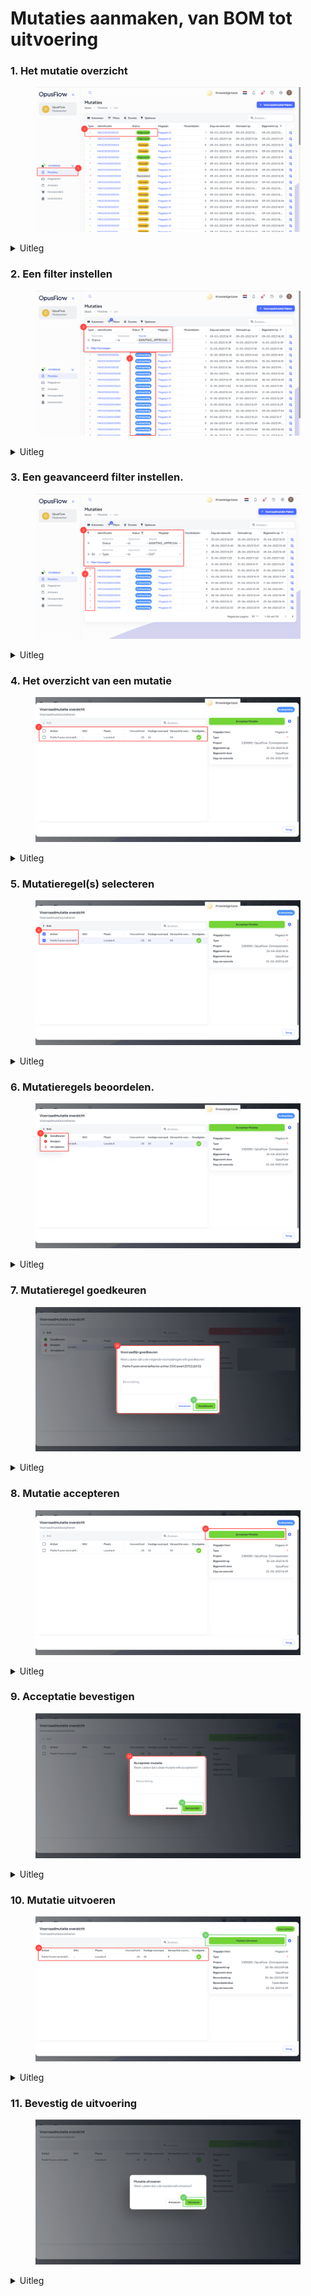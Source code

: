 # Mutaties aanmaken, van BOM tot uitvoering

### 1. Het mutatie overzicht&#x20;

<figure><img src="../../.gitbook/assets/1 Bekijk de mutatielijst (1).svg" alt=""><figcaption></figcaption></figure>

<details>

<summary>Uitleg</summary>

1. Ga naar de menubalk, navigeer naar "Voorraad" en druk op "Mutaties".
2. Hier zie je een mutatie, aan het groene pijltje is te zien dat het een inkomende mutatie betreft. Aan de status "Uitgevoerd" zie je dat de mutatie al is uitgevoerd (afgerond).

</details>

### 2. Een filter instellen

<figure><img src="../../.gitbook/assets/2 Stel filter in op orders die gepikt moeten worden.svg" alt=""><figcaption></figcaption></figure>

<details>

<summary>Uitleg</summary>

3. Door op "Filters" te drukken kun je een nieuw filter aanmaken. Hiermee kun je filteren op de mutaties in het overzicht. Het voorbeeld filter filtert op alle mutaties die voldoen aan de volgende voorwaarden: "Status is Awaiting Apporval (in afwachting)".&#x20;
4. Je ziet dat door het filter nu alleen mutaties worden getoond met de status "In afwachting".&#x20;

</details>

### 3. Een geavanceerd filter instellen.

<figure><img src="../../.gitbook/assets/3 stel filter in op uitgaande mutaties.svg" alt=""><figcaption></figcaption></figure>

<details>

<summary>Uitleg</summary>

5. Je kunt aan een filter extra filterregels toevoegen door op "+ Filter Toevoegen" te drukken. Je kunt kiezen uit verschillende instellingen voor deze extra filterregel:
   * En: Alleen de rijen die voldoen aan alle filter regels worden getoond.
   * Of: Alleen rijen die voldoen aan één of allebei de filter regels worden getoond.
6. Met het ingestelde filter zien we dat de getoonde mutaties enkel uitgaande mutaties zijn en deze allemaal de status "In afwachting" (Awaiting Approval) hebben.&#x20;

</details>

### 4. Het overzicht van een mutatie

<figure><img src="../../.gitbook/assets/4 bekijk de mutatie.svg" alt=""><figcaption></figcaption></figure>

<details>

<summary>Uitleg</summary>

7. Bij het openen van een mutatie of het aanmaken van een mutatie kom je in het overzicht. In het voorbeeld hebben we een mutatie geopend. Hier zie je de artikelen die toegevoegd zijn aan een mutatie.



</details>

### 5. Mutatieregel(s) selecteren

<figure><img src="../../.gitbook/assets/5 Keur de mutaties goed.svg" alt=""><figcaption></figcaption></figure>

<details>

<summary>Uitleg</summary>

8. Selecteer een artikel om deze te beoordelen.

</details>

### 6. Mutatieregels beoordelen.

<figure><img src="../../.gitbook/assets/6 Keur goed.svg" alt=""><figcaption></figcaption></figure>

<details>

<summary>Uitleg</summary>

9. Druk op "Bulk", kies of je de geselecteerde artikelen wilt goedkeuren, afwijzen of wilt verwijderen uit de mutatie.

</details>

### 7. Mutatieregel goedkeuren

<figure><img src="../../.gitbook/assets/7 Keur goed.svg" alt=""><figcaption></figcaption></figure>

<details>

<summary>Uitleg</summary>

10. Bij het goedkeuren/ afkeuren van de mutatieregels kun je nog een beoordelingsomschrijving achterlaten.
11. Kies "Goedkeuren" of "Afwijzen".

</details>

### 8. Mutatie accepteren

<figure><img src="../../.gitbook/assets/8 Check.svg" alt=""><figcaption></figcaption></figure>

<details>

<summary>Uitleg </summary>

12. Druk op "Accepteer Mutatie" om de mutatie te accepteren.

</details>

### 9. Acceptatie bevestigen

<figure><img src="../../.gitbook/assets/9 Accepteer de mutatie (1).svg" alt=""><figcaption></figcaption></figure>

<details>

<summary>Uitleg</summary>

13. Hier heb je de mogelijkheid om nog een omschrijving met de acceptatie mee te geven.
14. Druk op "Aanvaarden" om de acceptatie van de mutatie te aanvaarden.

</details>

### 10. Mutatie uitvoeren

<figure><img src="../../.gitbook/assets/10 (3).svg" alt=""><figcaption></figcaption></figure>

<details>

<summary>Uitleg</summary>

15. Hier zie je de mutatieregels (artikelen) welke klaar staan om gemuteerd te worden. Aan het groene vinkje kun je zien dat het artikel is goedgekeurd.
16. Druk op "Mutatie Uitvoeren" om de mutatie uit te voeren.

</details>

### 11. Bevestig de uitvoering

<figure><img src="../../.gitbook/assets/11 (6).svg" alt=""><figcaption></figcaption></figure>

<details>

<summary>Uitleg</summary>

17. Bevestig door te drukken op "Uitvoeren", hierdoor worden de wijzingen aangebracht in het magazijn.

</details>
